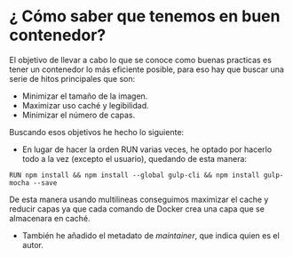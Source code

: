 # ¿ Cómo saber que tenemos en buen contenedor?
El objetivo de llevar a cabo lo que se conoce como buenas practicas es tener un contenedor lo más eficiente posible, para eso hay que buscar una serie de hitos principales que son:
- Minimizar el tamaño de la imagen.
- Maximizar uso caché y legibilidad.
- Minimizar el número de capas.

Buscando esos objetivos he hecho lo siguiente:
- En lugar de hacer la orden RUN varias veces, he optado por hacerlo todo a la vez (excepto el usuario), quedando de esta manera:

`RUN npm install && npm install --global gulp-cli && npm install gulp-mocha --save`

De esta manera usando multilineas conseguimos maximizar el cache y reducir capas ya que cada comando de Docker crea una capa que se almacenara en caché.
- También he añadido el metadato de *maintainer*, que indica quien es el autor.

                                                                                                                                        